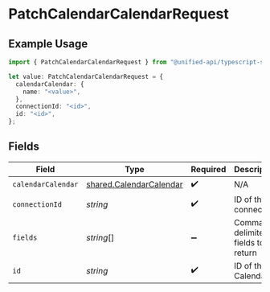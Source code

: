# PatchCalendarCalendarRequest

## Example Usage

```typescript
import { PatchCalendarCalendarRequest } from "@unified-api/typescript-sdk/sdk/models/operations";

let value: PatchCalendarCalendarRequest = {
  calendarCalendar: {
    name: "<value>",
  },
  connectionId: "<id>",
  id: "<id>",
};
```

## Fields

| Field                                                                     | Type                                                                      | Required                                                                  | Description                                                               |
| ------------------------------------------------------------------------- | ------------------------------------------------------------------------- | ------------------------------------------------------------------------- | ------------------------------------------------------------------------- |
| `calendarCalendar`                                                        | [shared.CalendarCalendar](../../../sdk/models/shared/calendarcalendar.md) | :heavy_check_mark:                                                        | N/A                                                                       |
| `connectionId`                                                            | *string*                                                                  | :heavy_check_mark:                                                        | ID of the connection                                                      |
| `fields`                                                                  | *string*[]                                                                | :heavy_minus_sign:                                                        | Comma-delimited fields to return                                          |
| `id`                                                                      | *string*                                                                  | :heavy_check_mark:                                                        | ID of the Calendar                                                        |